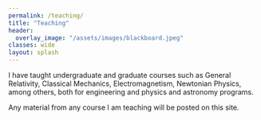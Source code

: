 ```yaml
---
permalink: /teaching/
title: "Teaching"
header:
  overlay_image: "/assets/images/blackboard.jpeg"
classes: wide
layout: splash
---
```


I have taught undergraduate and graduate courses such as General Relativity, Classical Mechanics, Electromagnetism, Newtonian Physics, among others, both for engineering and physics and astronomy programs. 

Any material from any course I am teaching will be posted on this site.


